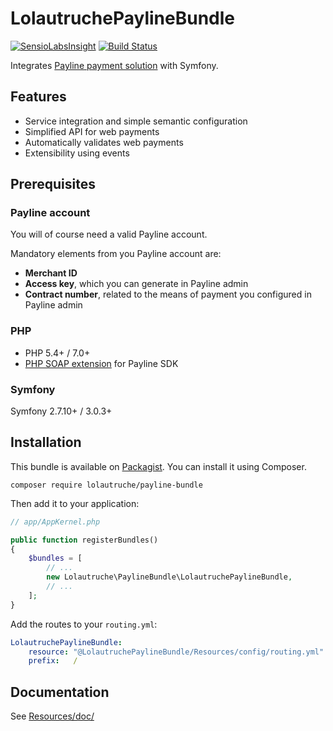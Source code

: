# LolautruchePaylineBundle

[![SensioLabsInsight](https://insight.sensiolabs.com/projects/4d54fe75-e1ee-4c67-94b6-7db9bbbda418/big.png)](https://insight.sensiolabs.com/projects/4d54fe75-e1ee-4c67-94b6-7db9bbbda418)
[![Build Status](https://travis-ci.org/lolautruche/LolautruchePaylineBundle.svg?branch=master)](https://travis-ci.org/lolautruche/LolautruchePaylineBundle)

Integrates [Payline payment solution](http://www.payline.com/) with Symfony.


## Features

* Service integration and simple semantic configuration
* Simplified API for web payments
* Automatically validates web payments
* Extensibility using events


## Prerequisites

### Payline account
You will of course need a valid Payline account.

Mandatory elements from you Payline account are:
* **Merchant ID**
* **Access key**, which you can generate in Payline admin
* **Contract number**, related to the means of payment you configured in Payline admin

### PHP
* PHP 5.4+ / 7.0+
* [PHP SOAP extension](http://php.net/soap) for Payline SDK

### Symfony
Symfony 2.7.10+ / 3.0.3+


## Installation

This bundle is available on [Packagist](https://packagist.org/packages/lolautruche/payline-bundle).
You can install it using Composer.

```
composer require lolautruche/payline-bundle
```

Then add it to your application:

```php
// app/AppKernel.php

public function registerBundles()
{
    $bundles = [
        // ...
        new Lolautruche\PaylineBundle\LolautruchePaylineBundle,
        // ...
    ];
}
```

Add the routes to your `routing.yml`:

```yaml
LolautruchePaylineBundle:
    resource: "@LolautruchePaylineBundle/Resources/config/routing.yml"
    prefix:   /
```


## Documentation

See [Resources/doc/](Resources/doc/00-index.md)
